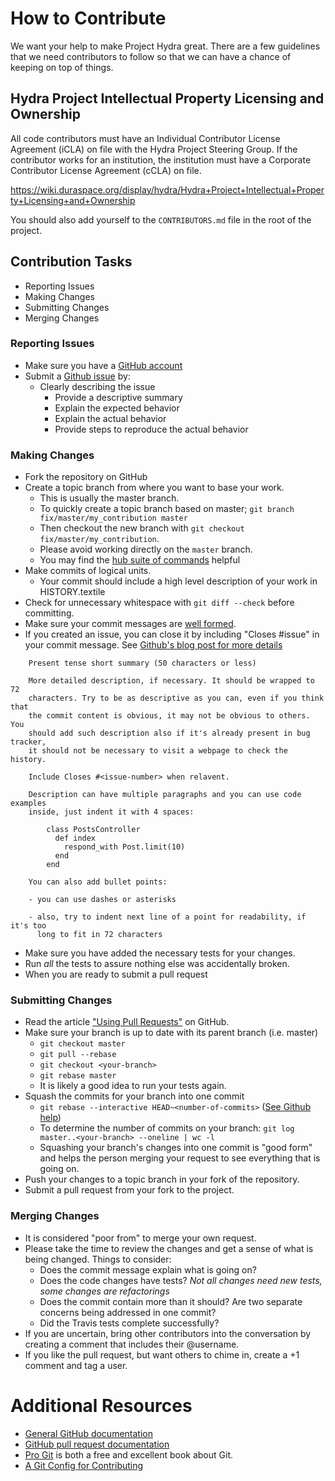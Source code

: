 # How to Contribute

We want your help to make Project Hydra great.
There are a few guidelines that we need contributors to follow so that we can have a chance of keeping on top of things.

## Hydra Project Intellectual Property Licensing and Ownership

All code contributors must have an Individual Contributor License Agreement (iCLA) on file with the Hydra Project Steering Group.
If the contributor works for an institution, the institution must have a Corporate Contributor License Agreement (cCLA) on file.

https://wiki.duraspace.org/display/hydra/Hydra+Project+Intellectual+Property+Licensing+and+Ownership

You should also add yourself to the `CONTRIBUTORS.md` file in the root of the project.

## Contribution Tasks

* Reporting Issues
* Making Changes
* Submitting Changes
* Merging Changes

### Reporting Issues

* Make sure you have a [GitHub account](https://github.com/signup/free)
* Submit a [Github issue](./issues) by:
  * Clearly describing the issue
    * Provide a descriptive summary
    * Explain the expected behavior
    * Explain the actual behavior
    * Provide steps to reproduce the actual behavior

### Making Changes

* Fork the repository on GitHub
* Create a topic branch from where you want to base your work.
  * This is usually the master branch.
  * To quickly create a topic branch based on master; `git branch fix/master/my_contribution master`
  * Then checkout the new branch with `git checkout fix/master/my_contribution`.
  * Please avoid working directly on the `master` branch.
  * You may find the [hub suite of commands](https://github.com/defunkt/hub) helpful
* Make commits of logical units.
  * Your commit should include a high level description of your work in HISTORY.textile 
* Check for unnecessary whitespace with `git diff --check` before committing.
* Make sure your commit messages are [well formed](http://tbaggery.com/2008/04/19/a-note-about-git-commit-messages.html).
* If you created an issue, you can close it by including "Closes #issue" in your commit message. See [Github's blog post for more details](https://github.com/blog/1386-closing-issues-via-commit-messages)

```
    Present tense short summary (50 characters or less)

    More detailed description, if necessary. It should be wrapped to 72
    characters. Try to be as descriptive as you can, even if you think that
    the commit content is obvious, it may not be obvious to others. You
    should add such description also if it's already present in bug tracker,
    it should not be necessary to visit a webpage to check the history.

    Include Closes #<issue-number> when relavent.

    Description can have multiple paragraphs and you can use code examples
    inside, just indent it with 4 spaces:

        class PostsController
          def index
            respond_with Post.limit(10)
          end
        end

    You can also add bullet points:

    - you can use dashes or asterisks

    - also, try to indent next line of a point for readability, if it's too
      long to fit in 72 characters
```

* Make sure you have added the necessary tests for your changes.
* Run _all_ the tests to assure nothing else was accidentally broken.
* When you are ready to submit a pull request

### Submitting Changes

* Read the article ["Using Pull Requests"](https://help.github.com/articles/using-pull-requests) on GitHub.
* Make sure your branch is up to date with its parent branch (i.e. master)
  * `git checkout master`
  * `git pull --rebase`
  * `git checkout <your-branch>`
  * `git rebase master`
  * It is likely a good idea to run your tests again.
* Squash the commits for your branch into one commit
  * `git rebase --interactive HEAD~<number-of-commits>` ([See Github help](https://help.github.com/articles/interactive-rebase))
  * To determine the number of commits on your branch: `git log master..<your-branch> --oneline | wc -l`
  * Squashing your branch's changes into one commit is "good form" and helps the person merging your request to see everything that is going on.
* Push your changes to a topic branch in your fork of the repository.
* Submit a pull request from your fork to the project.

### Merging Changes

* It is considered "poor from" to merge your own request.
* Please take the time to review the changes and get a sense of what is being changed. Things to consider:
  * Does the commit message explain what is going on?
  * Does the code changes have tests? _Not all changes need new tests, some changes are refactorings_
  * Does the commit contain more than it should? Are two separate concerns being addressed in one commit?
  * Did the Travis tests complete successfully?
* If you are uncertain, bring other contributors into the conversation by creating a comment that includes their @username.
* If you like the pull request, but want others to chime in, create a +1 comment and tag a user.

# Additional Resources

* [General GitHub documentation](http://help.github.com/)
* [GitHub pull request documentation](http://help.github.com/send-pull-requests/)
* [Pro Git](http://git-scm.com/book) is both a free and excellent book about Git.
* [A Git Config for Contributing](http://ndlib.github.io/practices/my-typical-per-project-git-config/)
